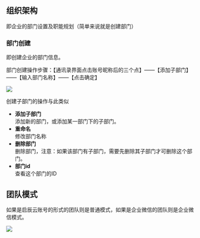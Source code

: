 ## 组织架构

即企业的部门设置及职能规划（简单来说就是创建部门）

### 部门创建
即创建企业的部门信息。

部门创建操作步骤：【通讯录界面点击账号昵称后的三个点】——【添加子部门】——【输入部门名称】——【点击确定】

![](../img/5-2i1.gif)

创建子部门的操作与此类似

* **添加子部门**<br>
添加新的部门，或添加某一部门下的子部门。
* **重命名**<br>
修改部门名称
* **删除部门**<br>
删除部门，注意：如果该部门有子部门，需要先删除其子部门才可删除这个部门。
* **部门id**<br>
查看这个部门的ID


## 团队模式
如果是启辰云账号的形式的团队则是普通模式，如果是企业微信的团队则是企业微信模式。

![](../img/5-2i2.png)